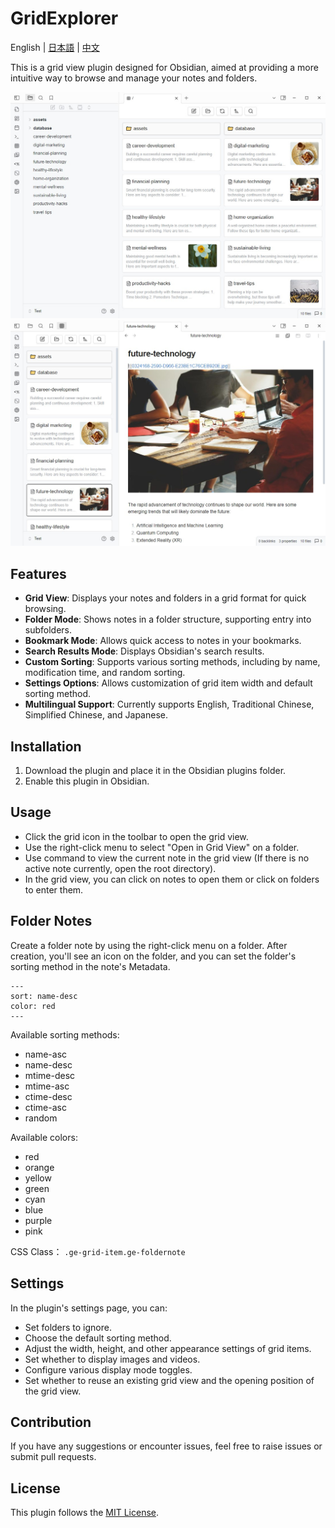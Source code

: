# GridExplorer

English | [日本語](README_ja.md) | [中文](README_zhTW.md)

This is a grid view plugin designed for Obsidian, aimed at providing a more intuitive way to browse and manage your notes and folders.

![demo1](assets/demo1.jpg)
![demo2](assets/demo2.jpg)

## Features

- **Grid View**: Displays your notes and folders in a grid format for quick browsing.
- **Folder Mode**: Shows notes in a folder structure, supporting entry into subfolders.
- **Bookmark Mode**: Allows quick access to notes in your bookmarks.
- **Search Results Mode**: Displays Obsidian's search results.
- **Custom Sorting**: Supports various sorting methods, including by name, modification time, and random sorting.
- **Settings Options**: Allows customization of grid item width and default sorting method.
- **Multilingual Support**: Currently supports English, Traditional Chinese,  Simplified Chinese, and Japanese.

## Installation

1. Download the plugin and place it in the Obsidian plugins folder.
2. Enable this plugin in Obsidian.

## Usage

- Click the grid icon in the toolbar to open the grid view.
- Use the right-click menu to select "Open in Grid View" on a folder.
- Use command to view the current note in the grid view (If there is no active note currently, open the root directory).
- In the grid view, you can click on notes to open them or click on folders to enter them.

## Folder Notes

Create a folder note by using the right-click menu on a folder. After creation, you'll see an icon on the folder, and you can set the folder's sorting method in the note's Metadata.

```
---
sort: name-desc
color: red
---
```

Available sorting methods:

- name-asc
- name-desc
- mtime-desc
- mtime-asc
- ctime-desc
- ctime-asc
- random

Available colors:

- red
- orange
- yellow
- green
- cyan
- blue
- purple
- pink


CSS Class： `.ge-grid-item.ge-foldernote`


## Settings

In the plugin's settings page, you can:

- Set folders to ignore.
- Choose the default sorting method.
- Adjust the width, height, and other appearance settings of grid items.
- Set whether to display images and videos.
- Configure various display mode toggles.
- Set whether to reuse an existing grid view and the opening position of the grid view.

## Contribution

If you have any suggestions or encounter issues, feel free to raise issues or submit pull requests.

## License

This plugin follows the [MIT License](LICENSE).